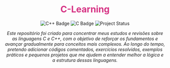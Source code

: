 <h1 align="center" style="color:#D63384;">C-Learning</h1>

<p align="center">
  <img loading="lazy" alt="C++ Badge" src="https://img.shields.io/badge/C++-ff69b4?style=flat-square&logo=c%2B%2B&logoColor=white">
  <img loading="lazy" alt="C Badge" src="https://img.shields.io/badge/C-ff69b4?style=flat-square&logo=c&logoColor=white">
  <img loading="lazy" alt="Project Status" src="https://img.shields.io/badge/Status-Cursando-ffb6c1?style=flat-square&labelColor=%23ffc0cb&color=%23ff69b4">
</p>

<p align="center">
  <em>Este repositório foi criado para concentrar meus estudos e revisões sobre as linguagens C e C++, com o objetivo de reforçar os fundamentos e avançar gradualmente para conceitos mais complexos. Ao longo do tempo, pretendo adicionar códigos comentados, exercícios resolvidos, exemplos práticos e pequenos projetos que me ajudem a entender melhor a lógica e a estrutura dessas linguagens.</em>
</p>
